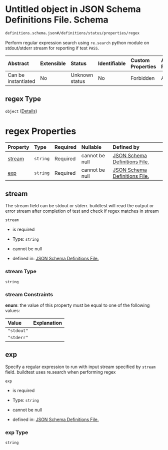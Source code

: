 # Untitled object in JSON Schema Definitions File.  Schema

```txt
definitions.schema.json#/definitions/status/properties/regex
```

Perform regular expression search using `re.search` python module on stdout/stderr stream for reporting if test `PASS`.

| Abstract            | Extensible | Status         | Identifiable | Custom Properties | Additional Properties | Access Restrictions | Defined In                                                                        |
| :------------------ | :--------- | :------------- | :----------- | :---------------- | :-------------------- | :------------------ | :-------------------------------------------------------------------------------- |
| Can be instantiated | No         | Unknown status | No           | Forbidden         | Allowed               | none                | [definitions.schema.json*](../out/definitions.schema.json "open original schema") |

## regex Type

`object` ([Details](definitions-definitions-status-properties-regex.md))

# regex Properties

| Property          | Type     | Required | Nullable       | Defined by                                                                                                                                                                              |
| :---------------- | :------- | :------- | :------------- | :-------------------------------------------------------------------------------------------------------------------------------------------------------------------------------------- |
| [stream](#stream) | `string` | Required | cannot be null | [JSON Schema Definitions File. ](definitions-definitions-status-properties-regex-properties-stream.md "definitions.schema.json#/definitions/status/properties/regex/properties/stream") |
| [exp](#exp)       | `string` | Required | cannot be null | [JSON Schema Definitions File. ](definitions-definitions-status-properties-regex-properties-exp.md "definitions.schema.json#/definitions/status/properties/regex/properties/exp")       |

## stream

The stream field can be stdout or stderr. buildtest will read the output or error stream after completion of test and check if regex matches in stream

`stream`

*   is required

*   Type: `string`

*   cannot be null

*   defined in: [JSON Schema Definitions File. ](definitions-definitions-status-properties-regex-properties-stream.md "definitions.schema.json#/definitions/status/properties/regex/properties/stream")

### stream Type

`string`

### stream Constraints

**enum**: the value of this property must be equal to one of the following values:

| Value      | Explanation |
| :--------- | :---------- |
| `"stdout"` |             |
| `"stderr"` |             |

## exp

Specify a regular expression to run with input stream specified by `stream` field. buildtest uses re.search when performing regex

`exp`

*   is required

*   Type: `string`

*   cannot be null

*   defined in: [JSON Schema Definitions File. ](definitions-definitions-status-properties-regex-properties-exp.md "definitions.schema.json#/definitions/status/properties/regex/properties/exp")

### exp Type

`string`
